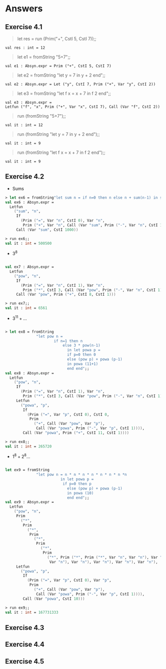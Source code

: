 # Answers 


## Exercise 4.1

>    let res = run (Prim("+", CstI 5, CstI 7));;
> 
    val res : int = 12

>    let e1 = fromString "5+7";;
> 
    val e1 : Absyn.expr = Prim ("+", CstI 5, CstI 7)

>    let e2 = fromString "let y = 7 in y + 2 end";;
> 
    val e2 : Absyn.expr = Let ("y", CstI 7, Prim ("+", Var "y", CstI 2))

>    let e3 = fromString "let f x = x + 7 in f 2 end";;
> 
    val e3 : Absyn.expr =
    Letfun ("f", "x", Prim ("+", Var "x", CstI 7), Call (Var "f", CstI 2))

>    run (fromString "5+7");;
> 
    val it : int = 12

>    run (fromString "let y = 7 in y + 2 end");;
> 
    val it : int = 9

>    run (fromString "let f x = x + 7 in f 2 end");;
> 
    val it : int = 9

## Exercise 4.2

* Sums 

``` Fsharp
> let ex6 = fromString"let sum n = if n=0 then n else n + sum(n-1) in sum 1000 end";;
val ex6 : Absyn.expr =
  Letfun
    ("sum", "n",
     If
       (Prim ("=", Var "n", CstI 0), Var "n",
        Prim ("+", Var "n", Call (Var "sum", Prim ("-", Var "n", CstI 1)))),
     Call (Var "sum", CstI 1000))

> run ex6;;
val it : int = 500500

```

* $3^8$

``` Fsharp

val ex7 : Absyn.expr =
  Letfun
    ("pow", "n",
     If
       (Prim ("=", Var "n", CstI 1), Var "n",
        Prim ("*", CstI 3, Call (Var "pow", Prim ("-", Var "n", CstI 1)))),
     Call (Var "pow", Prim ("+", CstI 8, CstI 1)))

> run ex7;;
val it : int = 6561

```

* $3^{11}+...$

``` Fsharp

> let ex8 = fromString 
              "let pow n =
                      if n=1 then n
                          else 3 * pow(n-1)
                            in let powa p = 
                            if p=0 then 0 
                            else (pow p) + powa (p-1)
                            in powa (11+1)
                            end end";; 
val ex8 : Absyn.expr =
  Letfun
    ("pow", "n",
     If
       (Prim ("=", Var "n", CstI 1), Var "n",
        Prim ("*", CstI 3, Call (Var "pow", Prim ("-", Var "n", CstI 1)))),
     Letfun
       ("powa", "p",
        If
          (Prim ("=", Var "p", CstI 0), CstI 0,
           Prim
             ("+", Call (Var "pow", Var "p"),
              Call (Var "powa", Prim ("-", Var "p", CstI 1)))),
        Call (Var "powa", Prim ("+", CstI 11, CstI 1))))

> run ex8;;
val it : int = 265720

```

* $1^{8}+2^8...$

``` Fsharp

let ex9 = fromString 
              "let pow n = n * n * n * n * n * n * n *n  
                         in let powa p = 
                          if p=0 then p 
                            else (pow p) + powa (p-1)
                            in powa (10) 
                            end end";;
val ex9 : Absyn.expr =
  Letfun
    ("pow", "n",
     Prim
       ("*",
        Prim
          ("*",
           Prim
             ("*",
              Prim
                ("*",
                 Prim
                   ("*", Prim ("*", Prim ("*", Var "n", Var "n"), Var "n"),
                    Var "n"), Var "n"), Var "n"), Var "n"), Var "n"),
     Letfun
       ("powa", "p",
        If
          (Prim ("=", Var "p", CstI 0), Var "p",
           Prim
             ("+", Call (Var "pow", Var "p"),
              Call (Var "powa", Prim ("-", Var "p", CstI 1)))),
        Call (Var "powa", CstI 10)))

> run ex9;;
val it : int = 167731333

```





## Exercise 4.3


## Exercise 4.4


## Exercise 4.5